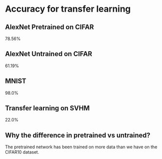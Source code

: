 # Accuracy for transfer learning

## AlexNet Pretrained on CIFAR
78.56%
## AlexNet Untrained on CIFAR
61.19%
## MNIST
98.0%
## Transfer learning on SVHM
22.0%
## Why the difference in pretrained vs untrained?
The pretrained network has been trained on more data than we have on the CIFAR10 dataset.
